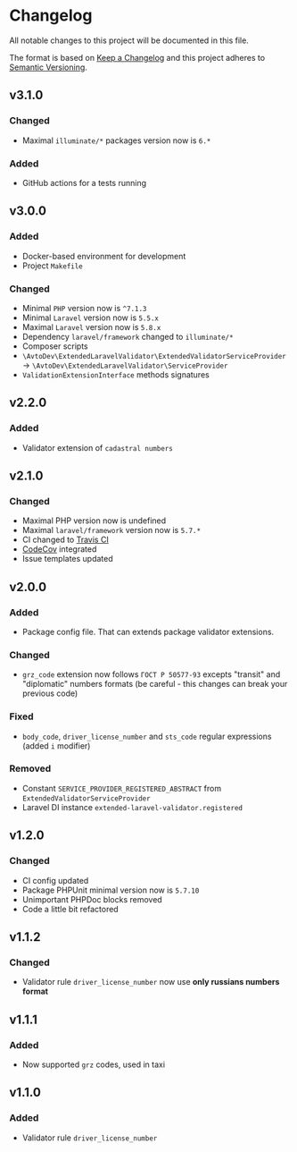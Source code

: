 # Changelog

All notable changes to this project will be documented in this file.

The format is based on [Keep a Changelog][keepachangelog] and this project adheres to [Semantic Versioning][semver].

## v3.1.0

### Changed

- Maximal `illuminate/*` packages version now is `6.*`

### Added

- GitHub actions for a tests running

## v3.0.0

### Added

- Docker-based environment for development
- Project `Makefile`

### Changed

- Minimal `PHP` version now is `^7.1.3`
- Minimal `Laravel` version now is `5.5.x`
- Maximal `Laravel` version now is `5.8.x`
- Dependency `laravel/framework` changed to `illuminate/*`
- Composer scripts
- `\AvtoDev\ExtendedLaravelValidator\ExtendedValidatorServiceProvider` &rarr; `\AvtoDev\ExtendedLaravelValidator\ServiceProvider`
- `ValidationExtensionInterface` methods signatures

## v2.2.0

### Added

- Validator extension of `cadastral numbers` 

## v2.1.0

### Changed

- Maximal PHP version now is undefined
- Maximal `laravel/framework` version now is `5.7.*`
- CI changed to [Travis CI][travis]
- [CodeCov][codecov] integrated
- Issue templates updated

[travis]:https://travis-ci.org/
[codecov]:https://codecov.io/

## v2.0.0

### Added

- Package config file. That can extends package validator extensions.

### Changed

- `grz_code` extension now follows `ГОСТ Р 50577-93` excepts "transit" and "diplomatic" numbers formats (be careful - this changes can break your previous code)

### Fixed

- `body_code`, `driver_license_number` and `sts_code` regular expressions (added `i` modifier)

### Removed

- Constant `SERVICE_PROVIDER_REGISTERED_ABSTRACT` from `ExtendedValidatorServiceProvider`
- Laravel DI instance `extended-laravel-validator.registered`

## v1.2.0

### Changed

- CI config updated
- Package PHPUnit minimal version now is `5.7.10`
- Unimportant PHPDoc blocks removed
- Code a little bit refactored

## v1.1.2

### Changed

- Validator rule `driver_license_number` now use **only russians numbers format**

## v1.1.1

### Added

- Now supported `grz` codes, used in taxi

## v1.1.0

### Added

- Validator rule `driver_license_number`

[keepachangelog]:https://keepachangelog.com/en/1.0.0/
[semver]:https://semver.org/spec/v2.0.0.html

